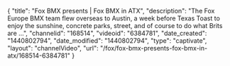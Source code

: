 {
    "title": "Fox BMX presents | Fox BMX in ATX",
    "description": "The Fox Europe BMX team flew overseas to Austin, a week before Texas Toast to enjoy the sunshine, concrete parks, street, and of course to do what Brits are ...",
    "channelid": "168514",
    "videoid": "6384781",
    "date_created": "1440802794",
    "date_modified": "1440802794",
    "type": "captivate",
    "layout": "channelVideo",
    "url": "\/fox\/fox-bmx-presents-fox-bmx-in-atx\/168514-6384781"
}